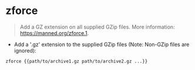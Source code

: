 # zforce

> Add a GZ extension on all supplied GZip files.
> More information: <https://manned.org/zforce.1>.

- Add a '.gz' extension to the supplied GZip files (Note: Non-GZip files are ignored):

`zforce {{path/to/archive1.gz path/to/archive2.gz ...}}`
